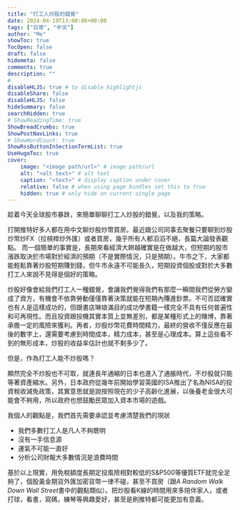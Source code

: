 ```yaml
---
title: "打工人炒股的錯覺"
date: 2024-04-19T13:00:00+00:00
tags: ["日常", "中文"]
author: "Me"
showToc: true
TocOpen: false
draft: false
hidemeta: false
comments: true
description: ""
# 
disableHLJS: true # to disable highlightjs
disableShare: false
disableHLJS: false
hideSummary: false
searchHidden: true
# ShowReadingTime: true
ShowBreadCrumbs: true
ShowPostNavLinks: true
# ShowWordCount: true
ShowRssButtonInSectionTermList: true
UseHugoToc: true
cover:
    image: "<image path/url>" # image path/url
    alt: "<alt text>" # alt text
    caption: "<text>" # display caption under cover
    relative: false # when using page bundles set this to true
    hidden: true # only hide on current single page
---
```


趁着今天全球股市暴跌，來簡單聊聊打工人炒股的錯覺，以及我的策略。

打開推特好多人都在用中文聊炒股炒幣買房。最近跟公司同事去聚餐只要聊到炒股炒幣炒FX（拉槓桿炒外匯）或者買房，幾乎所有人都滔滔不絕，長篇大論發表觀點。
而一個簡單的事實是，長期來看經濟大餅越確實是在做越大，但短期的股市漲跌取決於市場對於經濟的預期（不是實際情況，只是預期）。牛市之下，大家都能輕鬆靠著炒股短期賺到錢，但牛市永遠不可能長久，短期投資個股或對於大多數打工人來說不見得是個好的策略。

炒股好像會給我們打工人一種錯覺，會讓我們覺得我們有那麼一瞬間我們從勞方變成了資方，有機會不依靠勞動僅僅靠著決策就能在短期內賺進鈔票。不可否認確實也有人是這樣成功的，但跟書店琳琅滿目的成功學書籍一樣完全不具有任何普遍性和可再現性。而且投資跟投機其實本質上並無差別，都是某種形式上的賭博，靠著承擔一定的風險來獲利。再者，炒股炒幣花費時間精力，最終的營收不僅反應在最後的數字上，還需要考慮到時間成本，精力成本，甚至是心理成本。算上這些看不到的無形成本，炒股的收益率估計也就不剩多少了。

但是，作為打工人能不炒股嗎？

顯然完全不炒股也不可取，就連長年通縮的日本也進入了通脹時代，不炒股就只能等著資產縮水。另外，日本政府從幾年前開始學習英國的ISA推出了名為NISA的投資稅收減免政策，其實意思就是說按照現在的少子高齡化進展，以後養老金很大可能會不夠用，所以政府也想鼓勵民眾加入資本市場的遊戲。

我個人的觀點是，我們首先需要承認並考慮清楚我們的現狀

- 我們多數打工人是凡人不夠聰明
- 沒有一手信息源
- 運氣不可能一直好
- 分析公司財報大多數情況是浪費時間

基於以上現實，用免稅額度長期定投風險相對較低的S&P500等優質ETF就完全足夠了，個股黃金期貨外匯加密貨幣一律不碰，甚至不買房（跟*A Random Walk Down Wall Street*書中的觀點類似）。把炒股看K線的時間用來多陪伴家人，或者打球，看書，寫碼，練琴等興趣愛好，甚至是刷推特都可能更加有意義。